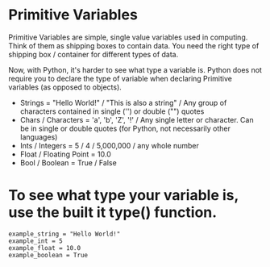 # Primitive Variables
   
   Primitive Variables are simple, single value variables used in computing. Think of them as shipping boxes to contain data. You need the right type of shipping
   box / container for different types of data. 
    
    
   Now, with Python, it's harder to see what type a variable is. Python does not require you to declare the type of variable when declaring Primitive variables 
   (as opposed to objects). 
   
  
   <ul>
   <li>Strings = "Hello World!" / "This is also a string" / Any group of characters contained in single ('') or double ("") quotes</li>
   <li>Chars / Characters = 'a', 'b', 'Z', '!' / Any single letter or character. Can be in single or double quotes (for Python, not necessarily other languages)
   <li>Ints / Integers = 5 / 4 / 5,000,000 / any whole number</li>
   <li>Float / Floating Point = 10.0</li>
   <li>Bool / Boolean = True / False</li>
   </ul>
  
# To see what type your variable is, use the built it type() function.

    example_string = "Hello World!"
    example_int = 5
    example_float = 10.0
    example_boolean = True
  
